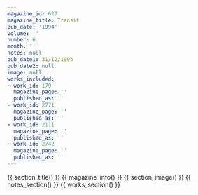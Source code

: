 ```yaml
---
magazine_id: 627
magazine_title: Transit
pub_date: '1994'
volume: ''
number: 6
month: ''
notes: null
pub_date1: 31/12/1994
pub_date2: null
image: null
works_included:
- work_id: 179
  magazine_page: ''
  published_as: ''
- work_id: 2771
  magazine_page: ''
  published_as: ''
- work_id: 2111
  magazine_page: ''
  published_as: ''
- work_id: 2742
  magazine_page: ''
  published_as: ''
---
```


{{ section_title() }}
{{ magazine_info() }}
{{ section_image() }}
{{ notes_section() }}
{{ works_section() }}

